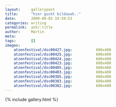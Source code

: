 ```yaml
---
layout:     gallerypost
title:      "hier guckt bildaaah.."
date:       2009-08-03 19:59:53
categories: writing
permalink:  ash/:title
author:     Martin
meta:
tags:       []
images:
    atzenfestival/dsc00427.jpg:           600x400
    atzenfestival/dsc00425.jpg:           600x400
    atzenfestival/dsc00424.jpg:           600x400
    atzenfestival/dsc00423.jpg:           600x400
    atzenfestival/dsc00405.jpg:           600x400
    atzenfestival/dsc00403.jpg:           600x400
    atzenfestival/dsc00385.jpg:           600x400
    atzenfestival/dsc00383.jpg:           600x400
    atzenfestival/dsc00382.jpg:           600x400
---
```


{% include gallery.html %}
